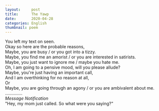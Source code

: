 ```yaml
---
layout:     post
title:      The Yawp
date:       2020-04-28
categories: English
thumbnail: poem
---
```


You left my text on seen.  
Okay so here are the probable reasons,  
Maybe, you are busy / or you got into a tizzy.  
Maybe, you find me an amorist / or you are interested in satirists.  
Maybe, you just want to ignore me / maybe you hate me.  
Oh, I am going to a pensive mood, will you please allude?  
Maybe, you're just having an important call,  
And I am overthinking for no reason at all,  
Or  
Maybe, you are going through an agony / or you are ambivalent about me.  
..............  
*Message Notification*  
"Hey, my mom just called. So what were you saying?"  
